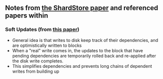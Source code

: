 ## Notes from [the ShardStore paper](https://assets.amazon.science/77/5e/4a7c238f4ce890efdc325df83263/using-lightweight-formal-methods-to-validate-a-key-value-storage-node-in-amazon-s3-2.pdf) and referenced papers within

### Soft Updates (from [this paper](https://users.ece.cmu.edu/~ganger/papers/osdi94.pdf))
- General idea is that writes to disk keep track of their dependencies, and are optimistically written to blocks
- When a "real" write comes in, the updates to the block that have pending dependencies are temporarily rolled back and re-applied after the disk write completes.
- This simplifies dependencies and prevents long chains of dependent writes from building up